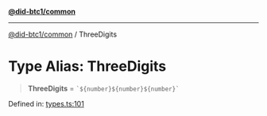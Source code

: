 [**@did-btc1/common**](../README.md)

***

[@did-btc1/common](../globals.md) / ThreeDigits

# Type Alias: ThreeDigits

> **ThreeDigits** = `` `${number}${number}${number}` ``

Defined in: [types.ts:101](https://github.com/dcdpr/did-btc1-js/blob/4ab6f9915d95beed9bc633644c9db1539395f512/packages/common/src/types.ts#L101)
